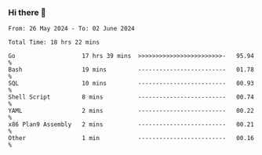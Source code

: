 ### Hi there 👋

<!--
**zhumeme/zhumeme** is a ✨ _special_ ✨ repository because its `README.md` (this file) appears on your GitHub profile.

Here are some ideas to get you started:

- 🔭 I’m currently working on ...
- 🌱 I’m currently learning ...
- 👯 I’m looking to collaborate on ...
- 🤔 I’m looking for help with ...
- 💬 Ask me about ...
- 📫 How to reach me: ...
- 😄 Pronouns: ...
- ⚡ Fun fact: ...
-->

<!--START_SECTION:waka-->

```all_time
From: 26 May 2024 - To: 02 June 2024

Total Time: 18 hrs 22 mins

Go                   17 hrs 39 mins  >>>>>>>>>>>>>>>>>>>>>>>>-   95.94 %
Bash                 19 mins         -------------------------   01.78 %
SQL                  10 mins         -------------------------   00.93 %
Shell Script         8 mins          -------------------------   00.74 %
YAML                 2 mins          -------------------------   00.22 %
x86 Plan9 Assembly   2 mins          -------------------------   00.21 %
Other                1 min           -------------------------   00.16 %
```

<!--END_SECTION:waka-->

